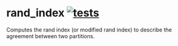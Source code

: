# rand_index [![tests](https://github.com/cmccomb/rand_index/actions/workflows/tests.yml/badge.svg)](https://github.com/cmccomb/rand_index/actions/workflows/tests.yml)
Computes the rand index (or modified rand index) to describe the agreement between two partitions.
